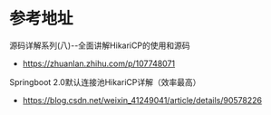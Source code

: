 # 参考地址
源码详解系列(八)--全面讲解HikariCP的使用和源码
- https://zhuanlan.zhihu.com/p/107748071

Springboot 2.0默认连接池HikariCP详解（效率最高）
- https://blog.csdn.net/weixin_41249041/article/details/90578226
